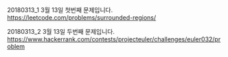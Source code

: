 ﻿20180313_1
3월 13일 첫번째 문제입니다.
https://leetcode.com/problems/surrounded-regions/

20180313_2
3월 13일 두번째 문제입니다.
https://www.hackerrank.com/contests/projecteuler/challenges/euler032/problem
